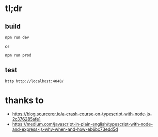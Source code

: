 # tl;dr

## build

    npm run dev

or 

    npm run prod   

## test

    http http://localhost:4040/
    
# thanks to

* https://blog.sourcerer.io/a-crash-course-on-typescript-with-node-js-2c376285afe1
* https://medium.com/javascript-in-plain-english/typescript-with-node-and-express-js-why-when-and-how-eb6bc73edd5d